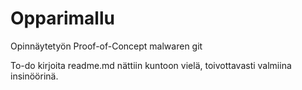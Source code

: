 # Opparimallu
Opinnäytetyön Proof-of-Concept malwaren git

To-do kirjoita readme.md nättiin kuntoon vielä, toivottavasti valmiina insinöörinä.
